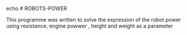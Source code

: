echo # ROBOTS-POWER

This programme was written to solve the expression of the robot power using resistance, engine powwer , height and weight as a parameter
